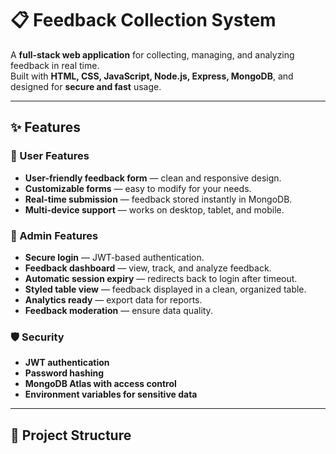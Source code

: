 # 📋 Feedback Collection System

A **full-stack web application** for collecting, managing, and analyzing feedback in real time.  
Built with **HTML, CSS, JavaScript, Node.js, Express, MongoDB**, and designed for **secure and fast** usage.  

---

## ✨ Features

### 🎯 User Features
- **User-friendly feedback form** — clean and responsive design.
- **Customizable forms** — easy to modify for your needs.
- **Real-time submission** — feedback stored instantly in MongoDB.
- **Multi-device support** — works on desktop, tablet, and mobile.

### 🔐 Admin Features
- **Secure login** — JWT-based authentication.
- **Feedback dashboard** — view, track, and analyze feedback.
- **Automatic session expiry** — redirects back to login after timeout.
- **Styled table view** — feedback displayed in a clean, organized table.
- **Analytics ready** — export data for reports.
- **Feedback moderation** — ensure data quality.

### 🛡 Security
- **JWT authentication**
- **Password hashing**
- **MongoDB Atlas with access control**
- **Environment variables for sensitive data**

---

## 📂 Project Structure

